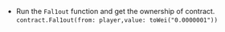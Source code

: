 * Run the `Fal1out` function and get the ownership of contract.
`contract.Fal1out(from: player,value: toWei("0.0000001"))`
